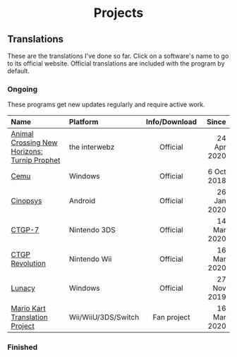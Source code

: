 # <center>Projects</center>

## Translations
These are the translations I've done so far. Click on a software's name to go to its official website. Official translations are included with the program by default.

### Ongoing
These programs get new updates regularly and require active work.

|                                            Name                                             |       Platform      | Info/Download |    Since    |
|:--------------------------------------------------------------------------------------------|:--------------------|:-------------:|------------:|
| [Animal Crossing New Horizons: Turnip Prophet](https://turnipprophet.io/)                   | the interwebz       |    Official   | 24 Apr 2020 |
| [Cemu](https://cemu.info/)                                                                  | Windows             |    Official   |  6 Oct 2018 |
| [Cinopsys](https://play.google.com/store/apps/details?id=com.cinopsys.movieshows)           | Android             |    Official   | 26 Jan 2020 |
| [CTGP-7](https://gbatemp.net/threads/mario-kart-7-custom-track-grand-prix-7-ctgp-7.396936/) | Nintendo 3DS        |    Official   | 14 Mar 2020 |
| [CTGP Revolution](https://www.chadsoft.co.uk/)                                              | Nintendo Wii        |    Official   | 16 Mar 2020 |
| [Lunacy](https://icons8.com/lunacy)                                                         | Windows             |    Official   | 27 Nov 2019 |
| [Mario Kart Translation Project](http://wiki.tockdom.com/wiki/Translation_Project)          | Wii/WiiU/3DS/Switch |  Fan project  | 16 Mar 2020 |

### Finished

